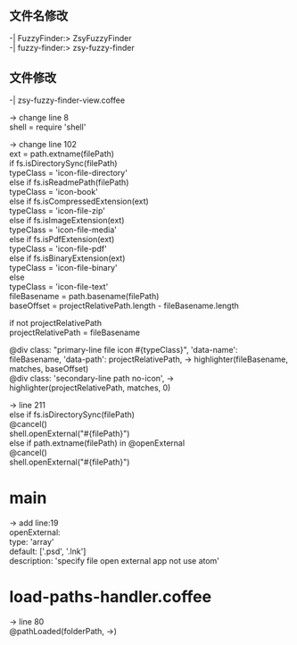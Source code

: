 ## 文件名修改  
-| FuzzyFinder:> ZsyFuzzyFinder  
-| fuzzy-finder:> zsy-fuzzy-finder  

## 文件修改  
-| zsy-fuzzy-finder-view.coffee  

-> change line 8  
shell = require 'shell'  

-> change line 102  
ext = path.extname(filePath)  
if fs.isDirectorySync(filePath)  
  typeClass = 'icon-file-directory'  
else if fs.isReadmePath(filePath)  
  typeClass = 'icon-book'  
else if fs.isCompressedExtension(ext)  
  typeClass = 'icon-file-zip'  
else if fs.isImageExtension(ext)  
  typeClass = 'icon-file-media'  
else if fs.isPdfExtension(ext)  
  typeClass = 'icon-file-pdf'  
else if fs.isBinaryExtension(ext)  
  typeClass = 'icon-file-binary'  
else  
  typeClass = 'icon-file-text'  
fileBasename = path.basename(filePath)  
baseOffset = projectRelativePath.length - fileBasename.length  

if not projectRelativePath  
  projectRelativePath = fileBasename  

@div class: "primary-line file icon #{typeClass}", 'data-name': fileBasename, 'data-path': projectRelativePath, -> highlighter(fileBasename, matches, baseOffset)  
@div class: 'secondary-line path no-icon', -> highlighter(projectRelativePath, matches, 0)  

-> line 211  
else if fs.isDirectorySync(filePath)  
  @cancel()  
  shell.openExternal("#{filePath}")  
else if path.extname(filePath) in @openExternal  
  @cancel()  
  shell.openExternal("#{filePath}")  

# main  
-> add line:19  
openExternal:  
  type: 'array'  
  default: ['.psd', '.lnk']  
  description: 'specify file open external app not use atom'  

# load-paths-handler.coffee  
-> line 80  
@pathLoaded(folderPath, ->)  

